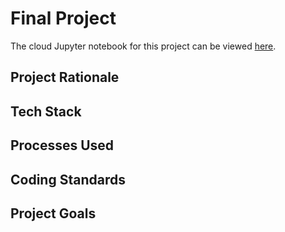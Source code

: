# Final Project

The cloud Jupyter notebook for this project can be viewed [here](https://deepnote.com/project/Final-Project-8d15e87d-b710-4fff-80ef-ff0e4cb338ff/%2Fproject_function_exploration.ipynb).

## Project Rationale

## Tech Stack

## Processes Used

## Coding Standards

## Project Goals

